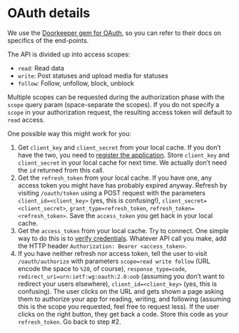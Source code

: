 OAuth details
=============

We use the [Doorkeeper gem for OAuth](https://github.com/doorkeeper-gem/doorkeeper/wiki), so you can refer to their docs on specifics of the end-points.

The API is divided up into access scopes:

- `read`: Read data
- `write`: Post statuses and upload media for statuses
- `follow`: Follow, unfollow, block, unblock

Multiple scopes can be requested during the authorization phase with the `scope` query param (space-separate the scopes). If you do not specify a `scope` in your authorization request, the resulting access token will default to `read` access.

One possible way this might work for you:

1. Get `client_key` and `client_secret` from your local cache. If you don’t have the two, you need to [register the application](https://github.com/tootsuite/documentation/blob/master/Using-the-API/API.md#registering-an-application). Store `client_key` and `client_secret` in your local cache for next time. We actually don’t need the `id` returned from this call.
1. Get the `refresh_token` from your local cache. If you have one, any access token you might have has probably expired anyway. Refresh by visiting `/oauth/token` using a POST request with the parameters `client_id=<client_key>` (yes, this is confusing!), `client_secret=<client_secret>`, `grant_type=refresh_token`, `refresh_token=<refresh_token>`. Save the `access_token` you get back in your local cache.
1. Get the `access_token` from your local cache. Try to connect. One simple way to do this is to [verify credentials](https://github.com/tootsuite/documentation/blob/master/Using-the-API/API.md#getting-the-current-user). Whatever API call you make, add the HTTP header `Authorization: Bearer <access_token>`.
1. If you have neither refresh nor access token, tell the user to visit `/oauth/authorize` with parameters `scope=read write follow` (URL encode the space to `%20`, of course), `response_type=code`, `redirect_uri=urn:ietf:wg:oauth:2.0:oob` (assuming you don’t want to redirect your users elsewhere), `client_id=<client_key>` (yes, this is confusing). The user clicks on the URL and gets shown a page asking them to authorize your app for reading, writing, and following (assuming this is the scope you requested, feel free to request less). If the user clicks on the right button, they get back a code. Store this code as your `refresh_token`. Go back to step #2.
